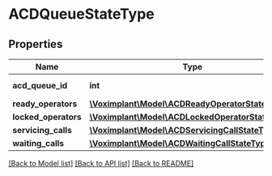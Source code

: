 # ACDQueueStateType

## Properties
Name | Type | Description | Notes
------------ | ------------- | ------------- | -------------
**acd_queue_id** | **int** | The ACD queue ID. | 
**ready_operators** | [**\Voximplant\Model\ACDReadyOperatorStateType[]**](ACDReadyOperatorStateType.md) |  | [optional] 
**locked_operators** | [**\Voximplant\Model\ACDLockedOperatorStateType[]**](ACDLockedOperatorStateType.md) |  | [optional] 
**servicing_calls** | [**\Voximplant\Model\ACDServicingCallStateType[]**](ACDServicingCallStateType.md) |  | [optional] 
**waiting_calls** | [**\Voximplant\Model\ACDWaitingCallStateType[]**](ACDWaitingCallStateType.md) |  | [optional] 

[[Back to Model list]](../README.md#documentation-for-models) [[Back to API list]](../README.md#documentation-for-api-endpoints) [[Back to README]](../README.md)


